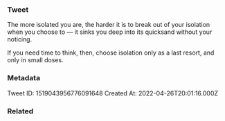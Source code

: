 ### Tweet
The more isolated you are, the harder it is to break out of your isolation when you choose to — it sinks you deep into its quicksand without your noticing.

If you need time to think, then, choose isolation only as a last resort, and only in small doses.

### Metadata
Tweet ID: 1519043956776091648
Created At: 2022-04-26T20:01:16.000Z

### Related


